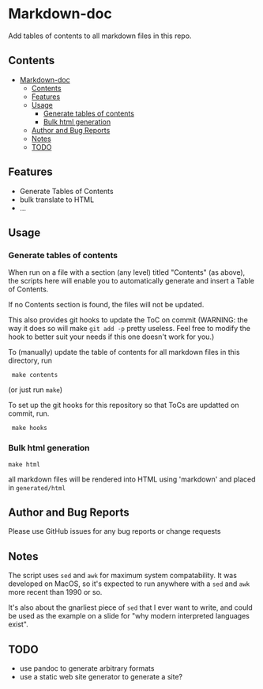 # Markdown-doc

Add tables of contents to all markdown files in this repo.

## Contents

* [Markdown-doc](#markdown-doc)
  * [Contents](#contents)
  * [Features](#features)
  * [Usage](#usage)
    * [Generate tables of contents](#generate-tables-of-contents)
    * [Bulk html generation](#bulk-html-generation)
  * [Author and Bug Reports](#author-and-bug-reports)
  * [Notes](#notes)
  * [TODO](#todo)

## Features

* Generate Tables of Contents
* bulk translate to HTML
* ...

## Usage

### Generate tables of contents
When run on a file with a section (any level) titled "Contents" (as above), the scripts here will enable you to automatically generate and insert a Table of Contents.

If no Contents section is found, the files will not be updated.

This also provides git hooks to update the ToC on commit (WARNING:  the way it does so will make `git add -p` pretty useless.  Feel free to modify the hook to better suit your needs if this 
one doesn't work for you.)

To (manually) update the table of contents for all markdown files in this directory, run

     make contents

(or just run `make`)

To set up the git hooks for this repository so that ToCs are updatted on commit, run.

     make hooks

### Bulk html generation

`make html`

all markdown files will be rendered into HTML using 'markdown' and placed in `generated/html`

## Author and Bug Reports

Please use GitHub issues for any bug reports or change requests

## Notes

The script uses `sed` and `awk` for maximum system compatability.  It was developed on MacOS, so it's expected to run anywhere with a `sed` and `awk` more recent than 1990 or so.

It's also about the gnarliest piece of `sed` that I ever want to write, and could be used as the example on a slide for "why modern interpreted languages exist".

## TODO

* use pandoc to generate arbitrary formats
* use a static web site generator to generate a site?
